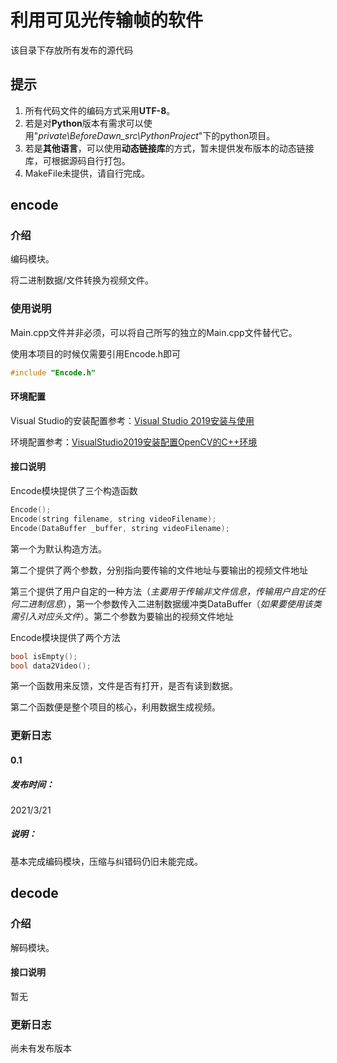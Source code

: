 # 利用可见光传输帧的软件

该目录下存放所有发布的源代码



## 提示

1. 所有代码文件的编码方式采用**UTF-8**。
2. 若是对**Python**版本有需求可以使用"*private\BeforeDawn_src\PythonProject*"下的python项目。
3. 若是**其他语言**，可以使用**动态链接库**的方式，暂未提供发布版本的动态链接库，可根据源码自行打包。
4. MakeFile未提供，请自行完成。



## encode

### 介绍

编码模块。

将二进制数据/文件转换为视频文件。



### 使用说明

Main.cpp文件并非必须，可以将自己所写的独立的Main.cpp文件替代它。

使用本项目的时候仅需要引用Encode.h即可

```c++
#include "Encode.h"
```

#### 环境配置

Visual Studio的安装配置参考：[Visual Studio 2019安装与使用](https://zhuanlan.zhihu.com/p/94998894)

环境配置参考：[VisualStudio2019安装配置OpenCV的C++环境](https://www.jianshu.com/p/5aef93bdc45c)

#### 接口说明

Encode模块提供了三个构造函数

```c++
Encode();
Encode(string filename, string videoFilename);
Encode(DataBuffer _buffer, string videoFilename);
```

第一个为默认构造方法。

第二个提供了两个参数，分别指向要传输的文件地址与要输出的视频文件地址

第三个提供了用户自定的一种方法（*主要用于传输非文件信息，传输用户自定的任何二进制信息*），第一个参数传入二进制数据缓冲类DataBuffer（*如果要使用该类需引入对应头文件*）。第二个参数为要输出的视频文件地址



Encode模块提供了两个方法

```c++
bool isEmpty();
bool data2Video();
```

第一个函数用来反馈，文件是否有打开，是否有读到数据。

第二个函数便是整个项目的核心，利用数据生成视频。



### 更新日志

#### 0.1

##### 发布时间：

2021/3/21

##### 说明：

基本完成编码模块，压缩与纠错码仍旧未能完成。



## decode

### 介绍

解码模块。



#### 接口说明

暂无



### 更新日志

尚未有发布版本